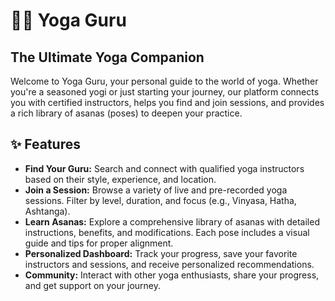 # 🧘‍♂️ Yoga Guru

## The Ultimate Yoga Companion

Welcome to Yoga Guru, your personal guide to the world of yoga. Whether you're a seasoned yogi or just starting your journey, our platform connects you with certified instructors, helps you find and join sessions, and provides a rich library of asanas (poses) to deepen your practice.

## ✨ Features

  - **Find Your Guru:** Search and connect with qualified yoga instructors based on their style, experience, and location.
  - **Join a Session:** Browse a variety of live and pre-recorded yoga sessions. Filter by level, duration, and focus (e.g., Vinyasa, Hatha, Ashtanga).
  - **Learn Asanas:** Explore a comprehensive library of asanas with detailed instructions, benefits, and modifications. Each pose includes a visual guide and tips for proper alignment.
  - **Personalized Dashboard:** Track your progress, save your favorite instructors and sessions, and receive personalized recommendations.
  - **Community:** Interact with other yoga enthusiasts, share your progress, and get support on your journey.

